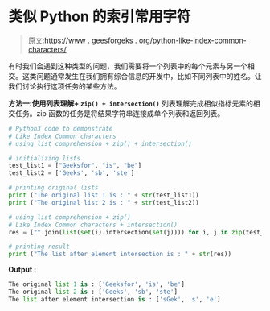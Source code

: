 # 类似 Python 的索引常用字符

> 原文:[https://www . geesforgeks . org/python-like-index-common-characters/](https://www.geeksforgeeks.org/python-like-index-common-characters/)

有时我们会遇到这种类型的问题，我们需要将一个列表中的每个元素与另一个相交。这类问题通常发生在我们拥有综合信息的开发中，比如不同列表中的姓名。让我们讨论执行这项任务的某些方法。

**方法一:使用列表理解+ `zip() + intersection()`**
列表理解完成相似指标元素的相交任务。zip 函数的任务是将结果字符串连接成单个列表和返回列表。

```py
# Python3 code to demonstrate 
# Like Index Common characters
# using list comprehension + zip() + intersection()

# initializing lists 
test_list1 = ["Geeksfor", "is", "be"]
test_list2 = ['Geeks', 'sb', 'ste']

# printing original lists
print ("The original list 1 is : " + str(test_list1))
print ("The original list 2 is : " + str(test_list2))

# using list comprehension + zip()
# Like Index Common characters + intersection()
res = ["".join(list(set(i).intersection(set(j)))) for i, j in zip(test_list1, test_list2)]

# printing result 
print ("The list after element intersection is : " + str(res))
```

**Output :**

```py
The original list 1 is : ['Geeksfor', 'is', 'be']
The original list 2 is : ['Geeks', 'sb', 'ste']
The list after element intersection is : ['sGek', 's', 'e']

```